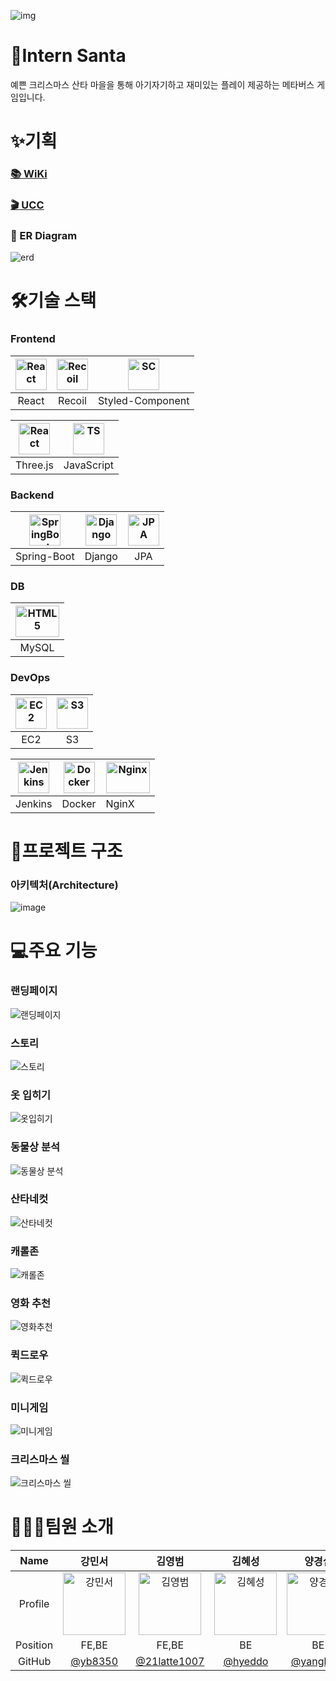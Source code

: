 ![img](https://user-images.githubusercontent.com/56426044/204450707-10629c59-892f-4db9-b712-3269d771dfc9.png)


# 📍Intern Santa

예쁜 크리스마스 산타 마을을 통해 아기자기하고 재미있는 플레이 제공하는 메타버스 게임입니다.



# ✨기획

### [📚 WiKi](https://intelligent-bathtub-07f.notion.site/A207-e2239cc41bb244848f07d212c6d9641e)

### [🎬 UCC](https://www.youtube.com/watch?v=XHCPxxlhflc)

### 🧱 ER Diagram

![erd](https://user-images.githubusercontent.com/56426044/202633676-d2023da9-315f-4a63-ba1b-0b3fcabc35c1.png)

  

# 🛠기술 스택


### Frontend

| <img src="https://user-images.githubusercontent.com/56426044/194358102-bd8829bb-93a2-4d14-ae78-85956a29d6a2.png" alt="React" width="50px" height="50px" /> | <img src="https://img1.daumcdn.net/thumb/R800x0/?scode=mtistory2&fname=https%3A%2F%2Fblog.kakaocdn.net%2Fdn%2FbIIBwO%2Fbtrc2Lw7HBs%2FP4hJVVvKkEGfDu9XRzkiq1%2Fimg.png" alt="Recoil" width="50px" height="50px" /> | <img src="https://user-images.githubusercontent.com/56426044/194360206-51c9e885-52e7-4674-9dd9-12593f478aed.png" alt="SC" height="50px" /> |
| :----------------------------------------------------------: | :----------------------------------------------------------: | :----------------------------------------------------------: |
|                            React                             |                            Recoil                            |                       Styled-Component                       |

| <img src="https://user-images.githubusercontent.com/56426044/202632256-14376be0-ffcf-4ad0-b885-302cb45f098e.png" alt="React" width="50px" height="50px" /> | <img src="https://user-images.githubusercontent.com/56426044/202632374-7f7ff5dd-c63d-441d-85b3-bc9b47548e1f.png" alt="TS" width="50px" height="50px" /> |
| :----------------------------------------------------------: | :----------------------------------------------------------: | 
|                           Three.js                           |                          JavaScript                          |                          



### Backend

| <img src="https://images.velog.io/images/insanezindol/post/68026a3a-5e83-43f4-a3a2-d4b706f3ce07/image.png" alt="SpringBoot" height="50px" /> | <img src="https://user-images.githubusercontent.com/56426044/193990356-a4c7b430-bbbe-4a52-8bd3-803b6414ec69.png" alt="Django" width="50px" height="50px" /> | <img src="https://user-images.githubusercontent.com/56426044/193990448-6e922ead-5be4-400a-a9a8-cefefed234da.png" alt="JPA" width="50px" height="50px" /> |
| :----------------------------------------------------------: | :----------------------------------------------------------: | :----------------------------------------------------------: |
|                         Spring-Boot                          |                            Django                            |                             JPA                              |



### DB

| <img src="https://cdn.cdnlogo.com/logos/m/10/mysql.svg" alt="HTML5" width="70px" height="50px" /> |
| :----------------------------------------------------------: |
|                            MySQL                             |

  

### DevOps

| <img src="https://user-images.githubusercontent.com/56426044/194360086-affb2538-3d38-404d-b49b-458daddea38c.png" alt="EC2" width="50px" height="50px" /> | <img src="https://user-images.githubusercontent.com/56426044/194359992-90b6570b-eb87-4312-82a7-854c33f842f6.png" alt="S3" width="50px" height="50px" /> |
| :----------------------------------------------------------: | :----------------------------------------------------------: |
|                             EC2                              |                              S3                              |

| <img src="https://user-images.githubusercontent.com/56426044/193991069-5b5b8a08-b720-40ba-82db-a8f0aade022d.png" alt="Jenkins" width="50px" height="50px" /> | <img src="https://user-images.githubusercontent.com/56426044/193991141-fd7ebe41-2ce9-4a27-9f37-2e1961ec211c.png" alt="Docker" width="50px" height="50px" /> | <img src="https://user-images.githubusercontent.com/56426044/193991219-e723dee2-2397-41ee-bd3d-870c638a1c0b.png" alt="Nginx" width="70px" height="50px" /> |
| ------------------------------------------------------------ | ------------------------------------------------------------ | ------------------------------------------------------------ |
| Jenkins                                                      | Docker                                                       | NginX                                                        |


# 📁프로젝트 구조
### 아키텍처(Architecture)
![image](https://user-images.githubusercontent.com/56426044/202901725-0defebec-a00f-4736-8e01-1e68f5fa8a9f.png)


# 💻주요 기능

### 랜딩페이지

![랜딩페이지](https://user-images.githubusercontent.com/56426044/202890708-fed52fe5-eaba-4934-9728-103f201df46d.gif)

### 스토리

![스토리](https://user-images.githubusercontent.com/56426044/202890719-84f00089-1eb4-4ee6-8192-cb64c8595855.gif)

### 옷 입히기

![옷입히기](https://user-images.githubusercontent.com/56426044/202890955-0ead96c7-9457-46b6-951c-ef5f8ade90d8.gif)

### 동물상 분석

![동물상 분석](https://user-images.githubusercontent.com/56426044/202890733-26139bc5-8cf7-4122-a266-1c007bc303d5.gif)

### 산타네컷

![산타네컷](https://user-images.githubusercontent.com/56426044/202890748-7e8746f1-b8d6-46e9-9c48-40d96f1d5f3e.gif)

### 캐롤존

![캐롤존](https://user-images.githubusercontent.com/56426044/202890750-8c649a2a-660b-42d9-ade6-7d58850c9a03.gif)

### 영화 추천

![영화추천](https://user-images.githubusercontent.com/56426044/202890751-d467008d-c102-45f7-b28d-3941bbc2c5e8.gif)

### 퀵드로우

![퀵드로우](https://user-images.githubusercontent.com/56426044/202890756-28a67849-1023-4c2c-85ec-a6c51aa5923d.gif)

### 미니게임

![미니게임](https://user-images.githubusercontent.com/56426044/202890767-2f7e224f-7523-49d3-9bfa-bcf250e45a3e.gif)

### 크리스마스 씰

![크리스마스 씰](https://user-images.githubusercontent.com/56426044/202890768-05864c1a-0c5e-4e5f-9cc8-267ea2fd8eba.gif)


# 👨‍👧‍👧팀원 소개

|   Name   |                            강민서                            |                            김영범                            |                            김혜성                            |                            양경섭                            |                            원재호                            |                            정민호                            |
| :------: | :----------------------------------------------------------: | :----------------------------------------------------------: | :----------------------------------------------------------: | :----------------------------------------------------------: | :----------------------------------------------------------: | :----------------------------------------------------------: |
| Profile  | <img src="https://avatars.githubusercontent.com/u/57048162?v=4" alt="강민서" width="100px" height="100px" /> | <img src="https://avatars.githubusercontent.com/u/118506213?v=4" alt="김영범" width="100px" height="100px" /> | <img src="https://avatars.githubusercontent.com/u/55426397?v=4" alt="김혜성" width="100px" height="100px" /> | <img src="https://avatars.githubusercontent.com/u/56426044?v=4" alt="양경섭" width="100px" height="100px" /> | <img src="https://avatars.githubusercontent.com/u/45295059?v=4" alt="원재호" width="100px" height="100px" /> | <img src="https://avatars.githubusercontent.com/u/50542030?v=4" alt="정민호" width="100px" height="100px" /> |
| Position |                            FE,BE                             |                            FE,BE                             |                              BE                              |                              BE                              |                              FE                              |                              BE                              |
|  GitHub  |             [@yb8350](https://github.com/yb8350)             |        [@21latte1007](https://github.com/21latte1007)        |             [@hyeddo](https://github.com/hyeddo)             |           [@yangksks](https://github.com/yangksks)           |            [@jhwon07](https://github.com/jhwon07)            |            [@minobbb](https://github.com/minobbb)            |
